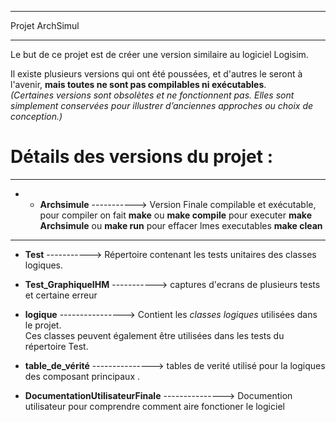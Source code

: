 *****************************************************************************************************************
Projet ArchSimul
*****************************************************************************************************************

Le but de ce projet est de créer une version similaire au logiciel Logisim.

Il existe plusieurs versions qui ont été poussées, et d'autres le seront à l'avenir, **mais toutes ne sont pas compilables ni exécutables**.  
*(Certaines versions sont obsolètes et ne fonctionnent pas. Elles sont simplement conservées pour illustrer d’anciennes approches ou choix de conception.)*

# Détails des versions du projet :
*****************************************************************************************************************************************************************************************************************************
* + **Archsimule** -----------> Version Finale compilable et exécutable, pour compiler on fait **make** ou **make compile**  pour executer **make Archsimule** ou **make run** pour effacer lmes executables **make clean** 
*****************************************************************************************************************************************************************************************************************************

+ **Test** -----------> Répertoire contenant les tests unitaires des classes logiques.

+ **Test_GraphiqueIHM** -----------> captures d'ecrans de plusieurs tests et certaine erreur 

+ **logique** ----------------> Contient les *classes logiques* utilisées dans le projet.  
  Ces classes peuvent également être utilisées dans les tests du répertoire Test.

+ **table_de_vérité** ---------------> tables de verité utilisé pour la logiques des composant principaux .
+ **DocumentationUtilisateurFinale**  ---------------> Documention utilisateur pour comprendre comment aire fonctioner le logiciel
